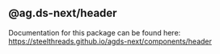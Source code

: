 ## @ag.ds-next/header

Documentation for this package can be found here: https://steelthreads.github.io/agds-next/components/header
